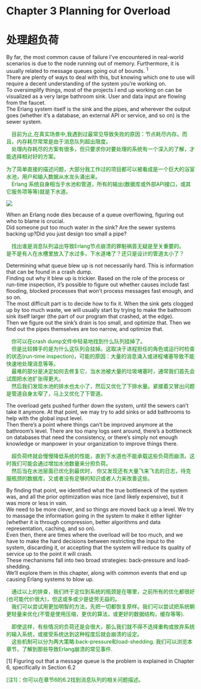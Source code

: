 # Chapter 3  Planning for Overload
# 处理超负荷
By far, the most common cause of failure I’ve encountered in real-world scenarios is due to the node running out of memory. Furthermore, it is usually related to message queues going out of bounds. <sup>1</sup><br>
There are plenty of ways to deal with this, but knowing which one to use will require a decent understanding of the system you’re working on.<br>
To oversimplify things, most of the projects I end up working on can be visualized as a very large bathroom sink. User and data input are flowing from the faucet.<br>
The Erlang system itself is the sink and the pipes, and wherever the output goes (whether it’s a database, an external API or service, and so on) is the sewer system.
<p></p> <font color="green">

&emsp;目前为止,在真实场景中,我遇到过最常见导致失败的原因：节点耗尽内存。而且，内存耗尽常常是由于消息队列超出限度。<br>
&emsp;处理内存耗尽的方案有很多，但只要求你对要处理的系统有一个深入的了解，才能选择相对好的方案。<br>

为了简单直接的描述问题，大部分我工作过的项目都可以被看成是一个巨大的浴室水池，用户和输入数据从水龙头涌出来。<br>
&emsp;Erlang 系统自身相当于水池和管道，所有的输出(数据库或外部API接口，或其它服务项等等)就是下水道。
</font> <p></p>

![](http://erlang-in-anger.qiniudn.com/chapter3_1.png)
<p></p>

When an Erlang node dies because of a queue overflowing, figuring out who to blame is crucial.<br>
Did someone put too much water in the sink? Are the sewer systems backing up?Did you just design too small a pipe?
<p></p> <font color="green">
&emsp;找出谁是消息队列溢出导致Erlang节点崩溃的罪魁祸首无疑是至关重要的。<br>
是不是有人在水槽里放入了水过多，下水道堵了？还只是设计的管道太小了？
</font> <p></p>
Determining what queue blew up is not necessarily hard. This is information that can be found in a crash dump.<br>
Finding out why it blew up is trickier. Based on the role of the process or run-time inspection, it’s possible to figure out whether causes include fast flooding, blocked processes that won’t process messages fast enough, and so on.<br>
The most difficult part is to decide how to fix it. When the sink gets clogged up by too much waste, we will usually start by trying to make the bathroom sink itself larger (the part of our program that crashed, at the edge).<br>
Then we figure out the sink’s drain is too small, and optimize that. Then we find out the pipes themselves are too narrow, and optimize that.
<p></p> <font color="green">
&emsp;你可以在crash dump文件中轻易地找到什么队列挂掉了。<br>
&emsp;但是比较棘手的是为什么这队列会挂掉。这取决于进程担任的角色或运行时检查的状态(run-time inspection)，可能的原因：大量的消息涌入或进程堵塞导致不能快速地处理消息等等。<br>
&emsp;最难的部分是决定如何去修复它，当水池被大量的垃圾堵塞时，通常我们首先会试图把水池扩张得更大。<br>
&emsp;然后我们发现水池的排水也太小了，然后又优化了下排水量。紧接着又冒出问题是管道自身太窄了，马上又优化了下管道。
</font> <p></p>

The overload gets pushed further down the system, until the sewers can’t take it anymore. At that point, we may try to add sinks or add bathrooms to help with the global input level.<br>
Then there’s a point where things can’t be improved anymore at the bathroom’s level.
There are too many logs sent around, there’s a bottleneck on databases that need the consistency, or there’s simply not enough knowledge or manpower in your organization to improve things there.
<p></p> <font color="green">
&emsp;超负荷终就会慢慢降低系统的性能，直到下水道也不能承载这些负荷而崩溃。这时我们可能会通过增加水池数量来分担负荷。<br>
&emsp;然后当在水池层面已优化到最优时，
你又发现还有大量飞来飞去的日志，待克服瓶颈的数据库，又或者没有足够的知识或者人力来改善这些。
</font> <p></p>

By finding that point, we identified what the true bottleneck of the system was, and all the prior optimization was nice (and likely expensive), but it was more or less in vain.<br>
We need to be more clever, and so things are moved back up a level. We try to massage the information going in the system to make it either lighter (whether it is through compression, better algorithms and data representation, caching, and so on).<br>
Even then, there are times where the overload will be too much, and we have to make the hard decisions between restricting the input to the system, discarding it, or accepting that the system will reduce its quality of service up to the point it will crash.<br>
These mechanisms fall into two broad strategies: back-pressure and load-shedding.<br>
We’ll explore them in this chapter, along with common events that end up causing Erlang systems to blow up.
<p></p> <font color="green">

&emsp;通过以上的排查，我们终于定位到系统的瓶颈是在哪里，之前所有的优化都很好(也可能代价很大)，但这或多或少是徒劳无益的。<br>
&emsp;我们可以尝试用更加明智的方法，先把一切都恢复原样。我们可以尝试把系统朝更轻量来优化(不管是使用压缩，更优的算法，或更好的数据结构，缓存等等).<br>

&emsp;即使这样，有些情况的负荷还是会很大，那么我们就不得不选择重构或放弃系统的输入系统，或接受系统达到这种程度后就会崩溃的设定。<br>
&emsp;这些机制可以分为两大策略:back-pressure和load-shedding.
我们可以浏览本章节，了解到那些导致Erlang崩溃的常见事件.
</font> <p></p>

[1] Figuring out that a message queue is the problem is explained in Chapter 6, specifically in Section 6.2
<p></p> <font color="green">

[注1]：你可以在章节6的6.2找到消息队列的相关问题描述。
</font> <p></p>
